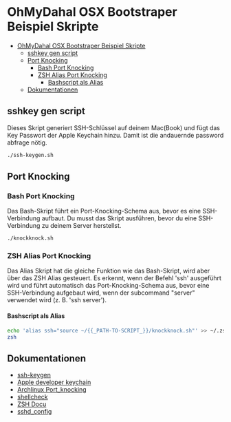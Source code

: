 # OhMyDahal OSX Bootstraper Beispiel Skripte

- [OhMyDahal OSX Bootstraper Beispiel Skripte](#ohmydahal-osx-bootstraper-beispiel-skripte)
  - [sshkey gen script](#sshkey-gen-script)
  - [Port Knocking](#port-knocking)
    - [Bash Port Knocking](#bash-port-knocking)
    - [ZSH Alias Port Knocking](#zsh-alias-port-knocking)
      - [Bashscript als Alias](#bashscript-als-alias)
  - [Dokumentationen](#dokumentationen)

## sshkey gen script

Dieses Skript generiert SSH-Schlüssel auf deinem Mac(Book) und fügt das Key Passwort der Apple Keychain hinzu. Damit ist die andauernde password abfrage nötig.

```bash
./ssh-keygen.sh
```

## Port Knocking

### Bash Port Knocking

Das Bash-Skript führt ein Port-Knocking-Schema aus, bevor es eine SSH-Verbindung aufbaut. Du musst das Skript ausführen, bevor du eine SSH-Verbindung zu deinem Server herstellst.

```bash
./knockknock.sh
```

### ZSH Alias Port Knocking

Das Alias Skript hat die gleiche Funktion wie das Bash-Skript, wird aber über das ZSH Alias gesteuert.
Es erkennt, wenn der Befehl 'ssh' ausgeführt wird und führt automatisch das Port-Knocking-Schema aus, bevor eine SSH-Verbindung aufgebaut wird, wenn der subcommand "server" verwendet wird (z. B. 'ssh server').

#### Bashscript als Alias

```bash
echo 'alias ssh="source ~/{{_PATH-TO-SCRIPT_}}/knockknock.sh"' >> ~/.zshrc
zsh
```

## Dokumentationen

- [ssh-keygen](<https://man.openbsd.org/ssh-keygen.1>)
- [Apple developer keychain](<https://developer.apple.com/documentation/security/keychain_services>)
- [Archlinux Port_knocking](<https://wiki.archlinux.org/title/Port_knocking>)
- [shellcheck](<https://www.shellcheck.net/>)
- [ZSH Docu](<https://zsh.sourceforge.io/Doc/>)
- [sshd_config](<https://man.openbsd.org/sshd_config>)
